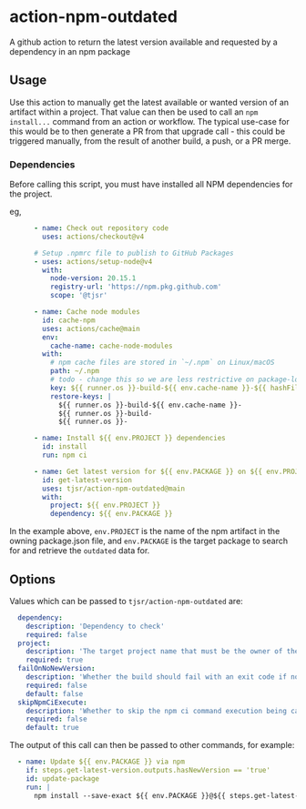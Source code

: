 # action-npm-outdated

A github action to return the latest version available and requested by a dependency in an npm package

## Usage

Use this action to manually get the latest available or wanted version of an artifact within a project.  That value can then be used to call an `npm install...` command from an action or workflow.  The typical use-case for this would be to then generate a PR from that upgrade call - this could be triggered manually, from the result of another build, a push, or a PR merge.

### Dependencies

Before calling this script, you must have installed all NPM dependencies for the project.

eg,

```yaml
      - name: Check out repository code
        uses: actions/checkout@v4

      # Setup .npmrc file to publish to GitHub Packages
      - uses: actions/setup-node@v4
        with:
          node-version: 20.15.1
          registry-url: 'https://npm.pkg.github.com'
          scope: '@tjsr'

      - name: Cache node modules
        id: cache-npm
        uses: actions/cache@main
        env:
          cache-name: cache-node-modules
        with:
          # npm cache files are stored in `~/.npm` on Linux/macOS
          path: ~/.npm
          # todo - change this so we are less restrictive on package-lock changes
          key: ${{ runner.os }}-build-${{ env.cache-name }}-${{ hashFiles('**/package-lock.json') }}
          restore-keys: |
            ${{ runner.os }}-build-${{ env.cache-name }}-
            ${{ runner.os }}-build-
            ${{ runner.os }}-

      - name: Install ${{ env.PROJECT }} dependencies
        id: install
        run: npm ci

      - name: Get latest version for ${{ env.PACKAGE }} on ${{ env.PROJECT }}
        id: get-latest-version
        uses: tjsr/action-npm-outdated@main
        with:
          project: ${{ env.PROJECT }}
          dependency: ${{ env.PACKAGE }}
```

In the example above, `env.PROJECT` is the name of the npm artifact in the owning package.json file, and `env.PACKAGE` is the target package to search for and retrieve the `outdated` data for.

## Options

Values which can be passed to `tjsr/action-npm-outdated` are:

```yaml
  dependency:
    description: 'Dependency to check'
    required: false
  project:
    description: 'The target project name that must be the owner of the package'
    required: true
  failOnNoNewVersion:
    description: 'Whether the build should fail with an exit code if no new version is available for the specified package'
    required: false
    default: false
  skipNpmCiExecute:
    description: 'Whether to skip the npm ci command execution being called implicitly'
    required: false
    default: true
```

The output of this call can then be passed to other commands, for example:

```yaml
  - name: Update ${{ env.PACKAGE }} via npm
    if: steps.get-latest-version.outputs.hasNewVersion == 'true'
    id: update-package
    run: |
      npm install --save-exact ${{ env.PACKAGE }}@${{ steps.get-latest-version.outputs.latest }}
```
